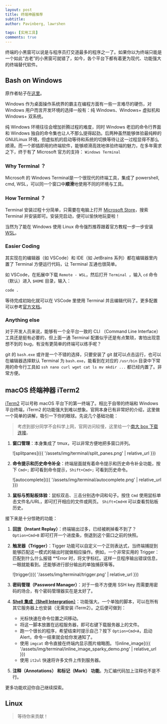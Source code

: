 ```yaml
---
layout: post
title: 终端神器推荐
subtitle: 
author: Pavinberg, lawrshen

tags: [实用工具]
comments: true
---
```


终端的小黑窗可以说是与程序员打交道最多的程序之一了。如果你以为终端只能是一个如此“古老”的小黑窗可就错了，如今，各个平台下都有着更为现代、功能强大的终端替代软件。

## Bash on Windows

原作者帖子在[这里](https://lawrshen.github.io/post/bash-on-windows/)。

Windows 作为桌面操作系统界的霸主在编程方面有一些一言难尽的硬伤，对 Windows 用户而言开发环境的选择一般有：纯 Windows、Windows+ 虚拟机和 Windows+ 双系统。

纯 Windows 环境往往会增加折腾过程的难度，同时 Windows 老旧的命令行界面和 Windows 独自的命令集也让人不那么提得起劲。后两种虽然能够体验最纯粹的 GNU/Linux 环境，但虚拟机的启动等待和系统的切换等待让这一过程显得不那么顺滑。而一个即插即用的终端软件，能够顺滑高效地体验终端的魅力，在多年需求之下，终于有了 Microsoft 官方的支持： `Windows Terminal `

### Why Terminal ？

Microsoft 的 Windows Terminal是一个很现代的终端工具，集成了 powershell, cmd, WSL，可以同一个窗口中**顺滑**地使用不同的环境与工具。

### How Terminal ？

Terminal 安装过程十分简单，只需要在电脑上打开 [Microsoft Store](https://aka.ms/terminal)，搜索 Terminal 并安装即可。安装完启动，便可以愉快地玩耍啦！

当然为了能在 Windows 使用 Linux 命令强烈推荐跟着官方教程一步一步安装 [WSL](https://docs.microsoft.com/en-us/windows/wsl/install-win10)。

### Easier Coding

其实现在的编辑器（如 VSCode）和 IDE（如 JetBrains 系列）都在编辑器里内置了 Terminal 方便运行代码，让 Terminal 互通也很简单。

如 VSCode，在拓展中下载 `Remote - WSL`，然后打开 `Terminal `，输入 `cd` 命令（默认）进入 `$HOME` 目录，输入：

```bash
code .
```

等待完成初始化就可以在 VSCode 里使用 Terminal 并且编辑代码了。更多配置可以参考[官方文档](https://code.visualstudio.com/docs/remote/wsl)。

### Anything else

对于开发人员来说，能够有一个全平台一致的 CLI （Command Line Interface）工具还是挺有必要的，但上面一通 Terminal 配置似乎还是有点繁琐，害怕出现意想不到的 bug，有没有更简单的终端可以练手呢？

git 的 `bash.exe` 或许是一个不错的选择，只要安装了 git 就可以点击运行，也可以在编辑器选择默认 Terminal 为 `bash.exe`，能看到在对应的 `/usr/bin` 目录中下常用的命令行工具如 `ssh nano curl wget cat ls mv mkdir ...` 都已经内置了。非常方便。

## macOS 终端神器 iTerm2

[iTerm2](https://iterm2.com) 可以号称 macOS 平台下的第一终端了。相比于自带的终端和 Windows 平台终端，iTerm2 的功能强大到难以想象。官网本身已有非常好的介绍，这里做一个简单的讲解，吸引一下你的眼球。先说几个基础功能：

> 考虑到部分同学不会科学上网，官网访问较慢，这里给一个[南大 box 下载连接](https://box.nju.edu.cn/d/4d5d3cd9f4fd4b4d9559/)。

1. **窗口管理**：本身集成了 tmux，可以非常方便地把多窗口并列。

	![splitpanes]({{ '/assets/img/terminal/split_panes.png' | relative_url }})

2. **命令提示和历史命令补全**：终端层面就有着命令提示和历史命令补全功能，按下 `Cmd+;` 即可看到命令提示，`Shift+Cmd+;` 可看到历史命令。

	![autocomplete]({{ '/assets/img/terminal/autocomplete.png' | relative_url }})

3. **鼠标与剪贴板体验**：鼠标双击、三击分别选中词和句子。按住 `Cmd` 使用鼠标单击文件名/URL，即可打开相应的文件或网页。 `Shift+Cmd+H` 可以查看剪贴板历史。

接下来是十分惊艳的功能：

1. **回放（Instant Replay）**：终端输出过多，已经被刷掉看不到了？`Option+Cmd+B` 即可打开一个进度条，倒退到这个窗口之前的快照。

2. **触发器（Trigger）**：Tigger 功能可以自定义一个正则表达式，当终端捕捉到能够匹配这一模式的输出时就做相应操作。例如，一个非常实用的 Trigger：匹配到什么什么报错 \*\*Error 时，将文字标红。这样一旦程序输出错误信息，一眼就能看到。还能够进行部分输出的单独捕获等等。

	![trigger]({{ '/assets/img/terminal/trigger.png' | relative_url }})

3. **密码管理（Password Manager）**：对于一些不方便用 SSH key 而需要用密码的场合，有个密码管理器实在是太好了。

4. **[Shell 集成（Shell Intergration）](https://iterm2.com/documentation-shell-integration.html)**：功能强大。一个单独的脚本，可以在所有其它服务器上也安装（无需安装 iTerm2）。之后便可做到：
   - 光标快速在命令位置之间移动。
   - 将这一脚本放置在远程服务器，即可右键下载服务器上的文件。
   - 跑一个很长的程序，希望结束时提示自己？按下 `Option+Cmd+A`，启动 Alert，命令一结束就会给你发通知了。
   - 使用 `imgcat` 命令直接在终端内显示图片缩略图。
	 ![inline_image]({{ '/assets/img/terminal/inline_image_sparky_demo.png' | relative_url }})
   - 使用 `it2ul` 快速将许多文件上传到服务器。

5. **注释（Annotations） 和标记（Mark） 功能**。为汇编代码加上注释也不是不行。

更多功能欢迎你自己继续探索。

## Linux

> 等待你来贡献！

